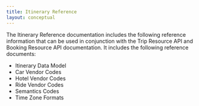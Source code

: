```yaml
---
title: Itinerary Reference
layout: conceptual
---
```



The Itinerary Reference documentation includes the following reference information that can be used in conjunction with the Trip Resource API and Booking Resource API documentation. It includes the following reference documents:

* Itinerary Data Model
* Car Vendor Codes
* Hotel Vendor Codes
* Ride Vendor Codes
* Semantics Codes
* Time Zone Formats
